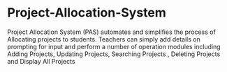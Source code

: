# Project-Allocation-System
Project Allocation System (PAS) automates and simplifies the process of Allocating projects to students. Teachers can simply add details on prompting for input and perform a number of operation modules including Adding Projects, Updating Projects, Searching Projects , Deleting Projects  and Display All Projects
